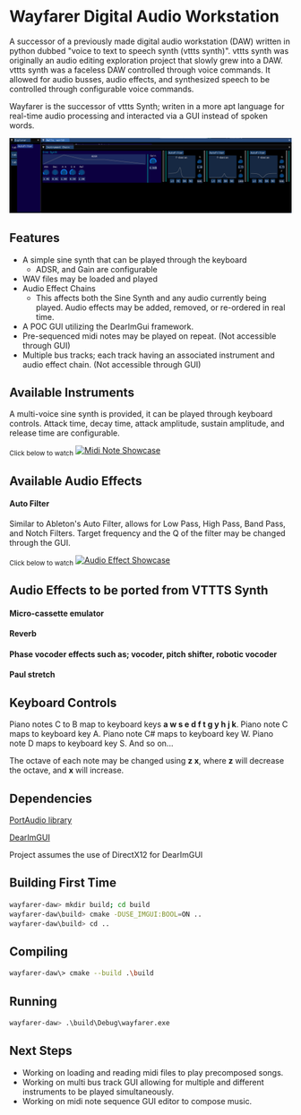 # Wayfarer Digital Audio Workstation
A successor of a previously made digital audio workstation (DAW) written in python dubbed "voice to text to speech synth (vttts synth)".
vttts synth was originally an audio editing exploration project that slowly grew into a DAW.
vttts synth was a faceless DAW controlled through voice commands.
It allowed for audio busses, audio effects, and synthesized speech to be controlled through configurable voice commands.

Wayfarer is the successor of vttts Synth; writen in a more apt language for real-time audio processing and interacted via a GUI instead of spoken words.


![Wayfarer](img/Simple%20Overview.png)

## Features
* A simple sine synth that can be played through the keyboard
    * ADSR, and Gain are configurable
* WAV files may be loaded and played
* Audio Effect Chains
    * This affects both the Sine Synth and any audio currently being played.
    Audio effects may be added, removed, or re-ordered in real time.
* A POC GUI utilizing the DearImGui framework.
* Pre-sequenced midi notes may be played on repeat. (Not accessible through GUI)
* Multiple bus tracks; each track having an associated instrument and audio effect chain. (Not accessible through GUI)

## Available Instruments
A multi-voice sine synth is provided, it can be played through keyboard controls. Attack time, decay time, attack amplitude, sustain amplitude, and release time are configurable.

<sub>Click below to watch</sub>
[![Midi Note Showcase](https://img.youtube.com/vi/JvfmRe61hF0/maxresdefault.jpg)](https://youtu.be/JvfmRe61hF0)

## Available Audio Effects
#### Auto Filter
Similar to Ableton's Auto Filter, allows for Low Pass, High Pass, Band Pass, and Notch Filters.
Target frequency and the Q of the filter may be changed through the GUI.

<sub>Click below to watch</sub>
[![Audio Effect Showcase](https://img.youtube.com/vi/kmuEwH7KUCU/maxresdefault.jpg)](https://youtu.be/kmuEwH7KUCU)


## Audio Effects to be ported from VTTTS Synth
#### Micro-cassette emulator
#### Reverb 
#### Phase vocoder effects such as; vocoder, pitch shifter, robotic vocoder
#### Paul stretch

## Keyboard Controls
Piano notes C to B map to keyboard keys **a w s e d f t g y h j k**.
Piano note C maps to keyboard key A.
Piano note C# maps to keyboard key W.
Piano note D maps to keyboard key S.
And so on...

The octave of each note may be changed using **z x**, where **z** will decrease the octave, and **x** will increase.

## Dependencies
[PortAudio library](https://files.portaudio.com/docs/v19-doxydocs/tutorial_start.html)

[DearImGUI](https://github.com/ocornut/imgui)

Project assumes the use of DirectX12 for DearImGUI

## Building First Time
```bash
wayfarer-daw> mkdir build; cd build
wayfarer-daw\build> cmake -DUSE_IMGUI:BOOL=ON ..
wayfarer-daw\build> cd ..   
```

## Compiling
```bash 
wayfarer-daw\> cmake --build .\build  
```

## Running
```bash
wayfarer-daw> .\build\Debug\wayfarer.exe
```

## Next Steps
* Working on loading and reading midi files to play precomposed songs.
* Working on multi bus track GUI allowing for multiple and different instruments to be played simultaneously.
* Working on midi note sequence GUI editor to compose music.
